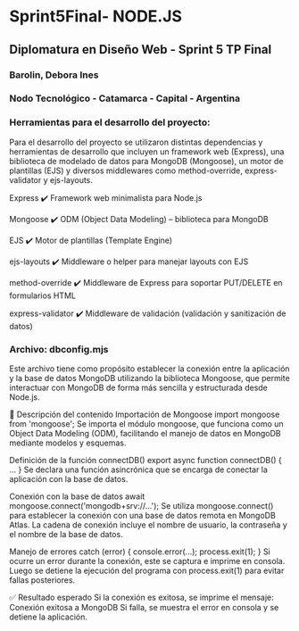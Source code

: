 
# Sprint5Final- NODE.JS
## Diplomatura en Diseño Web - Sprint 5 TP Final
### Barolin, Debora Ines
### Nodo Tecnológico - Catamarca - Capital - Argentina 


### Herramientas para el desarrollo del proyecto: 
Para el desarrollo del proyecto se utilizaron distintas dependencias y herramientas de desarrollo que incluyen un framework web (Express), una biblioteca de modelado de datos para MongoDB (Mongoose), un motor de plantillas (EJS) y diversos middlewares como method-override, express-validator y ejs-layouts.

Express	            ✔️ Framework web minimalista para Node.js

Mongoose	        ✔️ ODM (Object Data Modeling) – biblioteca para MongoDB

EJS	                ✔️ Motor de plantillas (Template Engine)

ejs-layouts	        ✔️ Middleware o helper para manejar layouts con EJS

method-override	    ✔️ Middleware de Express para soportar PUT/DELETE en formularios HTML

express-validator	✔️ Middleware de validación (validación y sanitización de datos)


### Archivo: dbconfig.mjs
Este archivo tiene como propósito establecer la conexión entre la aplicación y la base de datos MongoDB utilizando la biblioteca Mongoose, que permite interactuar con MongoDB de forma más sencilla y estructurada desde Node.js.

📌 Descripción del contenido
Importación de Mongoose
import mongoose from 'mongoose';
Se importa el módulo mongoose, que funciona como un Object Data Modeling (ODM), facilitando el manejo de datos en MongoDB mediante modelos y esquemas.

Definición de la función connectDB()
export async function connectDB() { ... }
Se declara una función asincrónica que se encarga de conectar la aplicación con la base de datos.

Conexión con la base de datos
await mongoose.connect('mongodb+srv://...');
Se utiliza mongoose.connect() para establecer la conexión con una base de datos remota en MongoDB Atlas. La cadena de conexión incluye el nombre de usuario, la contraseña y el nombre de la base de datos.

Manejo de errores
catch (error) {
    console.error(...);
    process.exit(1);
}
Si ocurre un error durante la conexión, este se captura e imprime en consola. Luego se detiene la ejecución del programa con process.exit(1) para evitar fallas posteriores.

✅ Resultado esperado
Si la conexión es exitosa, se imprime el mensaje:
Conexión exitosa a MongoDB
Si falla, se muestra el error en consola y se detiene la aplicación.



